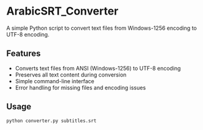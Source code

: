 # ArabicSRT_Converter
A simple Python script to convert text files from Windows-1256 encoding to UTF-8 encoding.

## Features

- Converts text files from ANSI (Windows-1256) to UTF-8 encoding
- Preserves all text content during conversion
- Simple command-line interface
- Error handling for missing files and encoding issues

## Usage

```bash
python converter.py subtitles.srt
